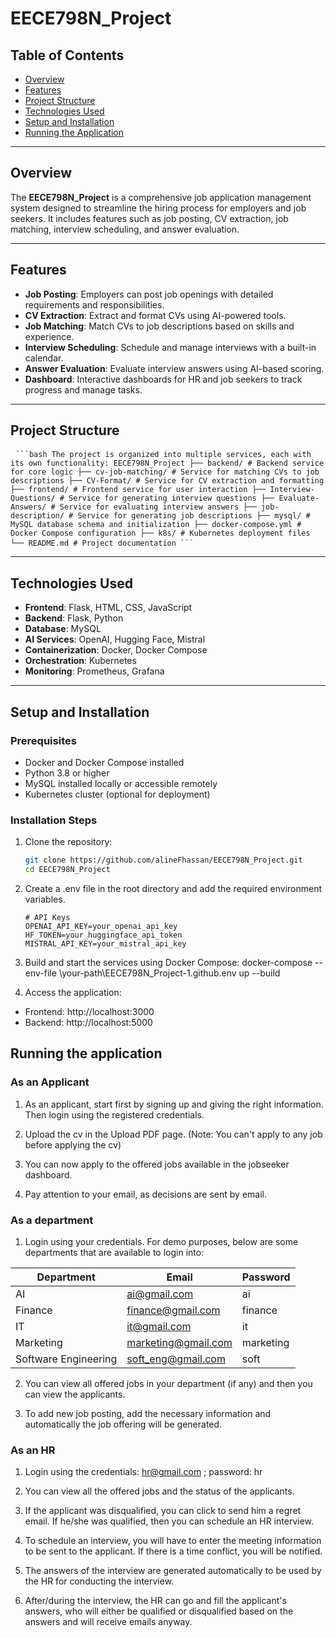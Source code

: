 # EECE798N_Project

## Table of Contents
- [Overview](#overview)
- [Features](#features)
- [Project Structure](#project-structure)
- [Technologies Used](#technologies-used)
- [Setup and Installation](#setup-and-installation)
- [Running the Application](#running-the-application)


---

## Overview
The **EECE798N_Project** is a comprehensive job application management system designed to streamline the hiring process for employers and job seekers. It includes features such as job posting, CV extraction, job matching, interview scheduling, and answer evaluation.

---

## Features
- **Job Posting**: Employers can post job openings with detailed requirements and responsibilities.
- **CV Extraction**: Extract and format CVs using AI-powered tools.
- **Job Matching**: Match CVs to job descriptions based on skills and experience.
- **Interview Scheduling**: Schedule and manage interviews with a built-in calendar.
- **Answer Evaluation**: Evaluate interview answers using AI-based scoring.
- **Dashboard**: Interactive dashboards for HR and job seekers to track progress and manage tasks.

---

## Project Structure
<pre lang="text"> <code>```bash The project is organized into multiple services, each with its own functionality: EECE798N_Project ├── backend/ # Backend service for core logic ├── cv-job-matching/ # Service for matching CVs to job descriptions ├── CV-Format/ # Service for CV extraction and formatting ├── frontend/ # Frontend service for user interaction ├── Interview-Questions/ # Service for generating interview questions ├── Evaluate-Answers/ # Service for evaluating interview answers ├── job-description/ # Service for generating job descriptions ├── mysql/ # MySQL database schema and initialization ├── docker-compose.yml # Docker Compose configuration ├── k8s/ # Kubernetes deployment files └── README.md # Project documentation ```</code> </pre>

---

## Technologies Used
- **Frontend**: Flask, HTML, CSS, JavaScript
- **Backend**: Flask, Python
- **Database**: MySQL
- **AI Services**: OpenAI, Hugging Face, Mistral
- **Containerization**: Docker, Docker Compose
- **Orchestration**: Kubernetes
- **Monitoring**: Prometheus, Grafana

---

## Setup and Installation

### Prerequisites
- Docker and Docker Compose installed
- Python 3.8 or higher
- MySQL installed locally or accessible remotely
- Kubernetes cluster (optional for deployment)

### Installation Steps
1. Clone the repository:
   ```bash
   git clone https://github.com/alineFhassan/EECE798N_Project.git
   cd EECE798N_Project
2. Create a .env file in the root directory and add the required environment variables.
   ```
   # API Keys
   OPENAI_API_KEY=your_openai_api_key
   HF_TOKEN=your_huggingface_api_token
   MISTRAL_API_KEY=your_mistral_api_key

   ```
3. Build and start the services using Docker Compose:
docker-compose --env-file \your-path\EECE798N_Project-1\.github\.env up --build

4. Access the application:

- Frontend: http://localhost:3000
- Backend: http://localhost:5000

## Running the application
### As an Applicant
1. As an applicant, start first by signing up and giving the right information. Then login using the registered credentials.

2. Upload the cv in the Upload PDF page. (Note: You can't apply to any job before applying the cv)

3. You can now apply to the offered jobs available in the jobseeker dashboard.

4. Pay attention to your email, as decisions are sent by email.

### As a department
1. Login using your credentials. For demo purposes, below are some departments that are available to login into:

| Department               | Email                     | Password |
|--------------------------|---------------------------|----------|
| AI                      | ai@gmail.com              | ai       |
| Finance                 | finance@gmail.com         | finance  |
| IT                      | it@gmail.com              | it       |
| Marketing               | marketing@gmail.com       | marketing|
| Software Engineering    | soft_eng@gmail.com        | soft     |

2. You can view all offered jobs in your department (if any) and then you can view the applicants.

3. To add new job posting, add the necessary information and automatically the job offering will be generated.

### As an HR
1. Login using the credentials: hr@gmail.com ; password: hr

2. You can view all the offered jobs and the status of the applicants. 

3. If the applicant was disqualified, you can click to send him a regret email. If he/she was qualified, then you can schedule an HR interview.

4. To schedule an interview, you will have to enter the meeting information to be sent to the applicant. If there is a time conflict, you will be notified.

5. The answers of the interview are generated automatically to be used by the HR for conducting the interview.

6. After/during the interview, the HR can go and fill the applicant's answers, who will either be qualified or disqualified based on the answers and will receive emails anyway.